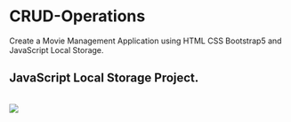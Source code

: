 # CRUD-Operations
Create a Movie Management Application using HTML CSS Bootstrap5 and JavaScript Local Storage.  

## JavaScript Local Storage Project.

<br>

<img src="./image/CRUD operation using HTML CSS Bootstrap5 and JavaScript Local Storage.png">
